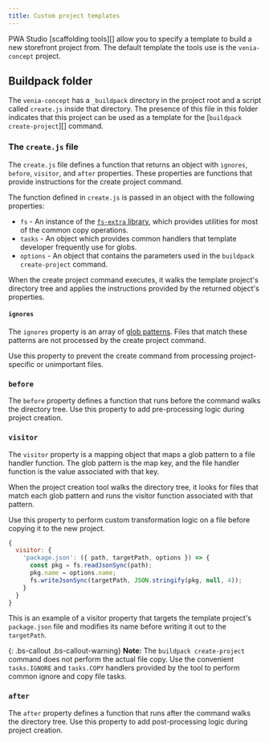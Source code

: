 ```yaml
---
title: Custom project templates
---
```

<!-- TODO: Publish this under the scaffolding topic when the API is available -->

<!-- ATTN JC: This is a draft document; the API being described is not public yet. -->

PWA Studio [scaffolding tools][] allow you to specify a template to build a new storefront project from.
The default template the tools use is the `venia-concept` project.

## Buildpack folder

The `venia-concept` has a `_buildpack` directory in the project root and a script called `create.js` inside that directory.
The presence of this file in this folder indicates that this project can be used as a template for the [`buildpack create-project`][] command.

### The `create.js` file

The `create.js` file defines a function that returns an object with `ignores`, `before`, `visitor`, and `after` properties.
These properties are functions that provide instructions for the create project command.

The function defined in `create.js` is passed in an object with the following properties:

* `fs` - An instance of the [`fs-extra` library][], which provides utilities for most of the common copy operations.
* `tasks` - An object which provides common handlers that template developer frequently use for globs.
* `options` - An object that contains the parameters used in the `buildpack create-project` command.

When the create project command executes, it walks the template project's directory tree and applies the instructions provided by the returned object's properties.

#### `ignores`

The `ignores` property is an array of [glob patterns][].
Files that match these patterns are not processed by the create project command.

Use this property to prevent the create command from processing project-specific or unimportant files.

### `before`

The `before` property defines a function that runs before the command walks the directory tree.
Use this property to add pre-processing logic during project creation.

### `visitor`

The `visitor` property is a mapping object that maps a glob pattern to a file handler function.
The glob pattern is the map key, and the file handler function is the value associated with that key.

When the project creation tool walks the directory tree, it looks for files that match each glob pattern and runs the visitor function associated with that pattern.

Use this property to perform custom transformation logic on a file before copying it to the new project.

```js
{
  visitor: {
    'package.json': ({ path, targetPath, options }) => {
      const pkg = fs.readJsonSync(path);
      pkg.name = options.name;
      fs.writeJsonSync(targetPath, JSON.stringify(pkg, null, 4));
    }
  }
}
```

This is an example of a visitor property that targets the template project's `package.json` file and modifies its name before writing it out to the `targetPath`.

{: .bs-callout .bs-callout-warning}
**Note:**
The `buildpack create-project` command does not perform the actual file copy.
Use the convenient `tasks.IGNORE` and `tasks.COPY` handlers provided by the tool to perform common ignore and copy file tasks.

### `after`

The `after` property defines a function that runs after the command walks the directory tree.
Use this property to add post-processing logic during project creation.

[glob patterns]: https://en.wikipedia.org/wiki/Glob_(programming)
[`fs-extra` library]: https://www.npmjs.com/package/fs-extra
